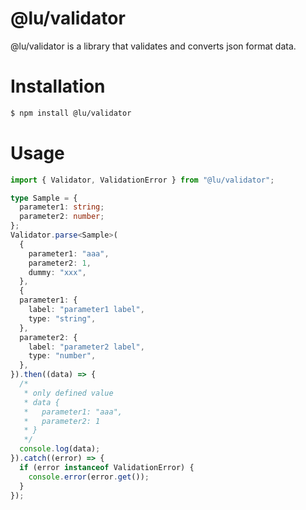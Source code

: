 # @lu/validator

@lu/validator is a library that validates and converts json format data.

# Installation
```sh
$ npm install @lu/validator
```

# Usage

```typescript
import { Validator, ValidationError } from "@lu/validator";

type Sample = {
  parameter1: string;
  parameter2: number;
};
Validator.parse<Sample>(
  {
    parameter1: "aaa",
    parameter2: 1,
    dummy: "xxx",
  },
  {
  parameter1: {
    label: "parameter1 label",
    type: "string",
  },
  parameter2: {
    label: "parameter2 label",
    type: "number",
  },
}).then((data) => {
  /*
   * only defined value
   * data {
   *   parameter1: "aaa",
   *   parameter2: 1  
   * } 
   */
  console.log(data);
}).catch((error) => {
  if (error instanceof ValidationError) {
    console.error(error.get());
  }
});
```

